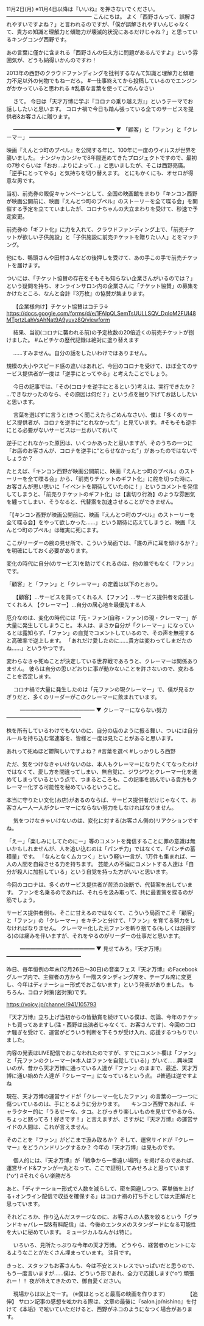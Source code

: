 11月2日(月) ※11月4日以降は『いいね』を押さないでください。
━━━━━━━━━━━━━━━━
こんにちは。
よく「西野さんって、誤解されやすいですよね？」と言われるのですが、「僕が誤解されやすいんじゃなくて、貴方の知識と理解力と傾聴力が壊滅的状況にあるだけじゃね？」と思っているキングコング西野です。

あの言葉に僅かに含まれる「西野さんの伝え方に問題があるんですよ」という雰囲気が、どうも納得いかんのですわ！

2013年の西野のクラウドファンディングを批判するなんて知識と理解力と傾聴力不足以外の何物でもねーだろ。
#一仕事終えてから投稿しているのでエンジンがかかっていると思われる
#乱暴な言葉を使ってごめんなさい

　
さて。
今日は「天才万博に学ぶ『コロナの乗り越え方』」というテーマでお話ししたいと思います。
コロナ禍で今日も踏ん張っている全てのサービスを提供者&お客さんに贈ります。

　
━━━━━━━━━━━━━━━━━━━
▼ 「顧客」と「ファン」と「クレーマー」
━━━━━━━━━━━━━━━━━━━

映画『えんとつ町のプペル』を公開する年に、100年に一度のウイルスが世界を襲いました。
ナンジャカンジャで8年間進めてきたプロジェクトですので、最初の7秒ぐらいは「おお…よりによって…」と思いましたが、そこは西野亮廣。
「逆手にとってやる」と気持ちを切り替えます。
とにもかくにも、オセロが得意な男です。

当初、前売券の販促キャンペーンとして、全国の映画館をまわり「キンコン西野が映画公開前に、映画『えんとつ町のプペル』のストーリーを全て喋る会」を開催する予定を立てていましたが、コロナちゃんの大立まわりを受けて、秒速で予定変更。

前売券の「ギフト化」に力を入れて、クラウドファンディング上で、「前売チケットが欲しい子供施設」と「子供施設に前売チケットを贈りたい人」とをマッチング。

他にも、鴨頭さんや田村さんなどの後押しを受けて、あの手この手で前売チケットを届けます。

ついには、「チケット協賛の存在をそもそも知らない企業さんがいるのでは？」という疑問を持ち、オンラインサロン内の企業さんに「チケット協賛」の募集をかけたところ、なんと合計『3万枚』の協賛が集まります。

　
【企業様向け】チケット協賛はコチラ↓
https://docs.google.com/forms/d/e/1FAIpQLSemTsUULLSQV_DqIoM2FUI48MTprtzLahVsAhNat9A9yuvz8Q/viewform

　
結果、当初(コロナに襲われる前)の予定枚数の20倍近くの前売チケットが捌けました。
#ムビチケの歴代記録は絶対に塗り替えます

　
……すみません。自分の話をしたいわけではありません。

規模の大小やスピード感の違いはあれど、今回のコロナを受けて、ほぼ全てのサービス提供者が一度は「逆手にとってやる」と考えたことでしょう。

　
今日の記事では、「その(コロナを逆手にとるという)考えは、実行できたか？ …できなかったのなら、その原因は何だ？」という点を掘り下げてお話ししたいと思います。

　
言葉を選ばずに言うと(きつく聞こえたらごめんなさい)、僕は「多くのサービス提供者が、コロナを逆手に“とれなかった”」と見ています。
#そもそも逆手にとる必要がないサービスは一旦おいておいて

逆手にとれなかった原因は、いくつかあったと思いますが、そのうちの一つに「お店のお客さんが、コロナを逆手に“とらせなかった”」があったのではないでしょうか？

たとえば、「キンコン西野が映画公開前に、映画『えんとつ町のプペル』のストーリーを全て喋る会」から、「前売りチケットのギフト化」に舵を切った時に、お客さんが思い思いに「イベントを期待していたのに！」というコメントを発信してしまうと、「前売りチケットのギフト化」は【裏切り行為】のような雰囲気を纏ってしまい、そうなると、代替案を加速させることができません。

「【キンコン西野が映画公開前に、映画『えんとつ町のプペル』のストーリーを全て喋る会】をやって欲しかった……」という期待に応えてしまうと、映画『えんとつ町のプペル』は確実に死にます。

ここがリーダーの腕の見せ所で、こういう局面では、「誰の声に耳を傾けるか？」を明確にしておく必要があります。

変化の時代に自分(のサービス)を助けてくれるのは、他の誰でもなく『ファン』です。

「顧客」と「ファン」と「クレーマー」の定義は以下のとおり。

　
【顧客】…サービスを買ってくれる人
【ファン】…サービス提供者を応援してくれる人
【クレーマー】…自分の居心地を最優先する人

厄介なのは、変化の時代には「元・ファン(自称・ファン)の現・クレーマー」が大量に発生してしまうこと。
本人は、まさか自分が「クレーマー」になっているとは露知らず、「ファン」の自覚でコメントしているので、その声を無視すると高確率で逆上します。
「あれだけ愛したのに……貴方は変わってしまだたのね……」というやつです。

変わらなきゃ死ぬことが決定している世界戦であろうと、クレーマーは関係ありません。
彼らは自分の思いどおりに事が動かないことを許さないので、変わることを否定します。

　
コロナ禍で大量に発生したのは「元ファンの現クレーマー」で、僕が見るかぎりだと、多くのリーダーがこのクレーマーに飲まれています。

　
　
━━━━━━━━━━━━━━
▼ クレーマーにならない努力
━━━━━━━━━━━━━━

株を所有しているわけでもないのに、自分の店のように振る舞い、ついには自分ルールを持ち込む常連客を、皆様と一度は見たことがあると思います。

あれって死ぬほど鬱陶しいですよね？
#言葉を選べ
#しっかりしろ西野

ただ、気をつけなきゃいけないのは、本人もクレーマーになりたくてなったわけではなくて、愛し方を間違ってしまい、無自覚に、ジワジワとクレーマー化を進めてしまっているという点で、つまるところも、この記事を読んでいる貴方もクレーマー化する可能性を秘めているということ。

本当に守りたい文化(お店)があるのならば、サービス提供者だけじゃなくて、お客さん一人一人がクレーマーにならない努力をしなければなりません。

　
気をつけなきゃいけないのは、変化に対する(お客さん側の)リアクションですね。

「えー」「楽しみにしてたのにー」等のコメントを発信することに罪の意識は無いかもしれませんが、人を追い込むのは「パンチ力」ではなくて、「パンチの蓄積量」です。
「なんとなくムカつく」という軽い一言が、1万件も集まれば、一人の人間を自殺させる力を持ちます。
芸能人の不倫にコメントする人達は「自分が殺人に加担している」という自覚を持った方がいいと思います。

今回のコロナは、多くのサービス提供者が苦渋の決断で、代替案を出しています。
ファンを名乗るのであれば、それらを汲み取って、共に最善策を探るのが筋でしょう。

サービス提供者側も、そこに甘えるのではなくて、こういう局面でこそ「顧客」と「ファン」の「クレーマー」をキチンと分けて、「ファン」を育てる努力をしなければなりません。
クレーマー化した元ファンを斬り捨てる(もしくは説得する)のは痛みを伴いますが、それをやるのがリーダーの仕事だと思います。

　
　
━━━━━━━━━━━━━━
▼ 見せてみろ。『天才万博』
━━━━━━━━━━━━━━

昨日、毎年恒例の年末(12月26日～30日)の音楽フェス『天才万博』のFacebookグループ内で、主催者の方から「一階スタンディング席を、テーブル席に変更し、今年はディナーショー形式でおこないます」という発表がありました。
もちろん、コロナ対策(密対策)です。

https://voicy.jp/channel/941/105793

『天才万博』立ち上げ当初からの皆勤賞を続けている僕は、勿論、今年のチケットも買ってあますし(注・西野は出演者じゃなくて、お客さんです)、今回のコロナ騒ぎを受けて、運営がどういう判断を下そうが受け入れ、応援するつもりでいました。

内容の発表はLIVE配信でおこなわれたのですが、すでにコメント欄は「ファン」と「元ファンのクレーマー(※本人はファンを自覚している)」がいて……興味深いのが、昔から天才万博に通っている人達が『ファン』のままで、最近、天才万博に通い始めた人達が『クレーマー』になっているという点。
#普通は逆ですよね

現在、天才万博の運営サイドが「クレーマー化したファン」の言葉の一つ一つに傷ついているのは、手にとるように分かります。
　
キンコン西野であれば、キャラクター的に「うるせーな、タコ。とびっきり楽しいものを見せてやるから、ちょっと黙ってろ！好きです！」と言えますが、さすがに『天才万博』の運営サイドの人間は、これが言えません。

そのことを『ファン』がどこまで汲み取るか？
そして、運営サイドが『クレーマー』をどうハンドリングするか？
今年の『天才万博』は見ものです。

　
個人的には、『天才万博』が「戦争から一番遠い場所」を掲げるのであれば、運営サイド&ファンが一丸となって、ここで証明してみせろよと思っています(^o^)
#それぐらい楽勝だろ
　

あと、「ディナーショー形式で人数を減らして、密を回避しつつ、客単価を上げる+オンライン配信で収益を確保する」はコロナ禍の打ち手としては大正解だと思っています。

それどころか、作り込んだステージなのに、お客さんの人数を絞るという「グランドキャバレー型&有料配信」は、今後のエンタメのスタンダードになる可能性を大いに秘めています。
ミュージカルなんかは特に。

　
いろいろ、見所たっぷりな今年の天才万博。
どうやら、経営者のヒントになるようなことがたくさん埋まっています。
注目です。

きっと、スタッフもお客さんも、今は不安とストレスでいっぱいだと思うので、もう一度言いますが……僕は、どういう形であれ、全力で応援します(^o^)
頑張れー！！
夜が冷えてきたので、御自愛ください。

　
現場からは以上でーす。
(※僕はとっとと最高の映画を作ります)
　
　
　
【追伸】
サロン記事の感想を呟かれる際は、文章の最後に『salon.jp/nishino』を付けて《本垢》で呟いていただけると、西野がネコのようになつく場合があります。
